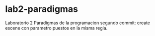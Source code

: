 # lab2-paradigmas
Laboratorio 2 Paradigmas de la programacion
segundo commit: create escene con parametro puestos en la misma regla.
